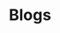 ---
templateKey: index-blog
metakeywords: ["", ""]
metadescription: 
ogimage: /img/tekdi-logo.png
title: Blogs
subTitle: Letest Reads
bgimage: /img/banner/blog.jpg
homePageDescription: Taking your business to the next level by digital transformation of existing processes that help improve productivity and organization efficiency.
description: Lorem ipsum dolor sit amet, consectetur adipiscing elit. Cras vel est ultricies metus hendrerit luctus. Proin at commodo erat. Vestibulum non pharetra arcu, vel vulputate augue. Nam dignissim nisi id nisi eleifend, feugiat rhoncus mauris cursus. Fusce in aliquam tortor. Morbi placerat mi eget orci pellentesque, non consequat nulla posuere. Vestibulum tincidunt consectetur arcu, ac ultricies sem. Donec volutpat lacinia elit, auctor ullamcorper mi pellentesque ac. Nulla ultricies nunc est, sed consequat nulla aliquet ac.
---